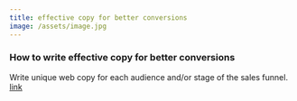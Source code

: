```yaml
---
title: effective copy for better conversions
image: /assets/image.jpg
---
```


### How to write effective copy for better conversions

Write unique web copy for each audience and/or stage of the sales funnel. [link](https://www.intellimize.com/blog/web-copy-for-better-conversions/)